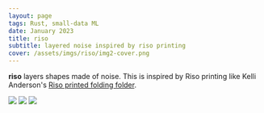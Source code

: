 ```yaml
---
layout: page
tags: Rust, small-data ML
date: January 2023
title: riso
subtitle: layered noise inspired by riso printing
cover: /assets/imgs/riso/img2-cover.png
---
```


**riso** layers shapes made of noise. This is inspired by Riso printing like Kelli Anderson's [Riso printed folding folder](https://kellianderson.com/books/foldingfolder.html).


<img class="fullwidth-no-border" src="/assets/imgs/riso/img2.png">

<img class="fullwidth-no-border" src="/assets/imgs/riso/img1.png">

<img class="fullwidth-no-border" src="/assets/imgs/riso/img3.png">
